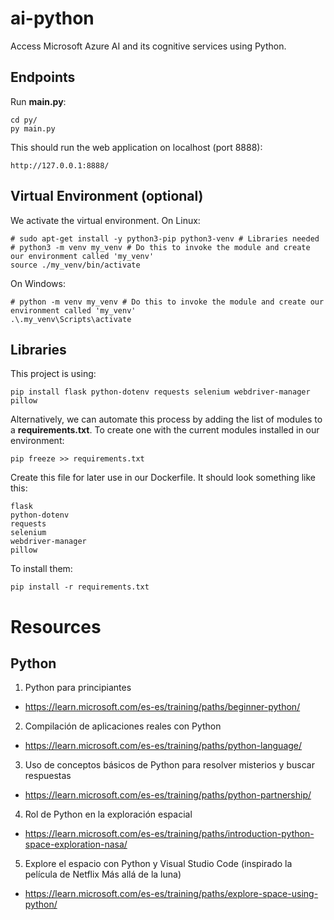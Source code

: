 # ai-python

Access Microsoft Azure AI and its cognitive services using Python.

## Endpoints

Run <b>main.py</b>:
```
cd py/
py main.py
```

This should run the web application on localhost (port 8888):
```
http://127.0.0.1:8888/
```


## Virtual Environment (optional)

We activate the virtual environment. On Linux:
```
# sudo apt-get install -y python3-pip python3-venv # Libraries needed
# python3 -m venv my_venv # Do this to invoke the module and create our environment called 'my_venv'
source ./my_venv/bin/activate
```
On Windows:
```
# python -m venv my_venv # Do this to invoke the module and create our environment called 'my_venv'
.\.my_venv\Scripts\activate
```

## Libraries

This project is using:
```
pip install flask python-dotenv requests selenium webdriver-manager pillow
```

Alternatively, we can automate this process by adding the list of modules to a <b>requirements.txt</b>. To create one with the current modules installed in our environment:
```
pip freeze >> requirements.txt
```

Create this file for later use in our Dockerfile. It should look something like this:
```
flask
python-dotenv
requests
selenium
webdriver-manager
pillow

```

To install them:
```
pip install -r requirements.txt
```

# Resources

## Python

1. Python para principiantes
* https://learn.microsoft.com/es-es/training/paths/beginner-python/

2. Compilación de aplicaciones reales con Python
* https://learn.microsoft.com/es-es/training/paths/python-language/

3. Uso de conceptos básicos de Python para resolver misterios y buscar respuestas
* https://learn.microsoft.com/es-es/training/paths/python-partnership/

4. Rol de Python en la exploración espacial
* https://learn.microsoft.com/es-es/training/paths/introduction-python-space-exploration-nasa/

5. Explore el espacio con Python y Visual Studio Code (inspirado la película de Netflix Más allá de la luna)
* https://learn.microsoft.com/es-es/training/paths/explore-space-using-python/
